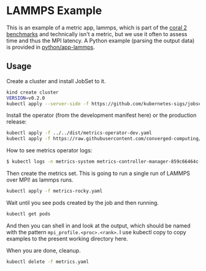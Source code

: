 # LAMMPS Example

This is an example of a metric app, lammps, which is part of the [coral 2 benchmarks](https://asc.llnl.gov/coral-2-benchmarks) and technically
isn't a metric, but we use it often to assess time and thus the MPI latency. A Python example (parsing the output data)
is provided in [python/app-lammps](../../python/app-lammps).

## Usage

Create a cluster and install JobSet to it.

```bash
kind create cluster
VERSION=v0.2.0
kubectl apply --server-side -f https://github.com/kubernetes-sigs/jobset/releases/download/$VERSION/manifests.yaml
```

Install the operator (from the development manifest here) or the production release:

```bash
kubectl apply -f ../../dist/metrics-operator-dev.yaml
kubectl apply -f https://raw.githubusercontent.com/converged-computing/metrics-operator/main/examples/dist/metrics-operator.yaml
```

How to see metrics operator logs:

```bash
$ kubectl logs -n metrics-system metrics-controller-manager-859c66464c-7rpbw
```

Then create the metrics set. This is going to run a single run of LAMMPS over MPI!
as lammps runs.

```bash
kubectl apply -f metrics-rocky.yaml
```

Wait until you see pods created by the job and then running.

```bash
kubectl get pods
```

And then you can shell in and look at the output, which should be named with the pattern `mpi_profile.<proc>.<rank>`.
I use kubectl copy to copy examples to the present working directory here.

When you are done, cleanup.

```bash
kubectl delete -f metrics.yaml
```